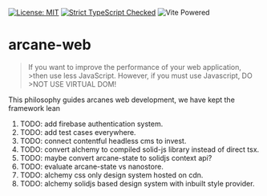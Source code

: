 
[![License: MIT](https://img.shields.io/badge/License-MIT-yellow.svg)](https://opensource.org/licenses/MIT) [![Strict TypeScript Checked](https://badgen.net/badge/TS/Strict "Strict TypeScript Checked")](https://www.typescriptlang.org) ![](https://badges.aleen42.com/src/vitejs.svg "Vite Powered") 

# arcane-web

> If you want to improve the performance of your web application, >then use less JavaScript. However, if you must use Javascript, DO >NOT USE VIRTUAL DOM!

This philosophy guides arcanes web development, we have kept the framework lean


1. TODO: add firebase authentication system.
2. TODO: add test cases everywhere.
3. TODO: connect contentful headless cms to invest.
4. TODO: convert alchemy to compiled solid-js library instead of direct tsx.
5. TODO: maybe convert arcane-state to solidjs context api? 
6. TODO: evaluate arcane-state vs nanostore.
7. TODO: alchemy css only design system hosted on cdn.
8. TODO: alchemy solidjs based design system with inbuilt style provider.  

